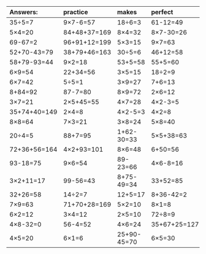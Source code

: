 | Answers: | practice | makes | perfect | ! |
| :--- | :--- | :--- | :--- | :--- |
| 35÷5=7 | 9×7-6=57 | 18÷6=3 | 61-12=49 | 48÷6=8 | 
| 5×4=20 | 84+48+37=169 | 8×4=32 | 8×7-30=26 | 2×3-4=2 | 
| 69-67=2 | 96+91+12=199 | 5×3=15 | 9×7=63 | 3+60=63 | 
| 52+70-43=79 | 38+79+46=163 | 30÷5=6 | 46+12=58 | 32+32=64 | 
| 58+79-93=44 | 9×2=18 | 53+5=58 | 55+5=60 | 49-40=9 | 
| 6×9=54 | 22+34=56 | 3×5=15 | 18÷2=9 | 9×8=72 | 
| 6×7=42 | 5÷5=1 | 3×9=27 | 7+6=13 | 5×5=25 | 
| 8+84=92 | 87-7=80 | 8×9=72 | 2×6=12 | 7+90=97 | 
| 3×7=21 | 2×5+45=55 | 4×7=28 | 4×2-3=5 | 56+29=85 | 
| 35+74+40=149 | 2×4=8 | 4×2-5=3 | 4×2=8 | 2×3=6 | 
| 8×8=64 | 7×3=21 | 3×8=24 | 5×8=40 | 85-85=0 | 
| 20÷4=5 | 88+7=95 | 1+62-30=33 | 5×5+38=63 | 2×2=4 | 
| 72+36+56=164 | 4×2+93=101 | 8×6=48 | 6+50=56 | 94+8+44=146 | 
| 93-18=75 | 9×6=54 | 89-23=66 | 4×6-8=16 | 56+37=93 | 
| 3×2+11=17 | 99-56=43 | 8+75-49=34 | 33+52=85 | 5+90+80=175 | 
| 32+26=58 | 14÷2=7 | 12+5=17 | 8+36-42=2 | 5×6=30 | 
| 7×9=63 | 71+70+28=169 | 5×2=10 | 8×1=8 | 35-5=30 | 
| 6×2=12 | 3×4=12 | 2×5=10 | 72÷8=9 | 76-44=32 | 
| 4×8-32=0 | 56-4=52 | 4×6=24 | 35+67+25=127 | 2×9=18 | 
| 4×5=20 | 6×1=6 | 25+90-45=70 | 6×5=30 | 14÷7=2 | 
